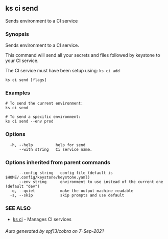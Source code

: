 ## ks ci send

Sends environment to a CI service

### Synopsis

Sends environment to a CI service.

This command will send all your secrets and files followed by keystone to your CI service.

The CI service must have been setup using: `ks ci add`


```
ks ci send [flags]
```

### Examples

```
# To send the current environment:
ks ci send

# To send a specific environment:
ks ci send --env prod

```

### Options

```
  -h, --help          help for send
      --with string   Ci service name.
```

### Options inherited from parent commands

```
      --config string   config file (default is $HOME/.config/keystone/keystone.yaml)
      --env string      environment to use instead of the current one (default "dev")
  -q, --quiet           make the output machine readable
  -s, --skip            skip prompts and use default
```

### SEE ALSO

* [ks ci](ks_ci.md)	 - Manages CI services

###### Auto generated by spf13/cobra on 7-Sep-2021
